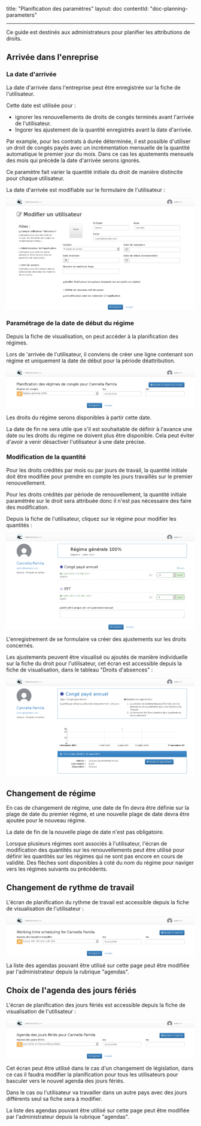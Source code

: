 title: "Planification des paramètres"
layout: doc
contentId: "doc-planning-parameters"

---

Ce guide est destinés aux administrateurs pour planifier les attributions de droits.

<!-- more -->

## Arrivée dans l'enreprise

### La date d'arrivée

La date d'arrivée dans l'entreprise peut être enregistrée sur la fiche de l'utilisateur.

Cette date est utilisée pour :

* ignorer les renouvellements de droits de congés terminés avant l'arrivée de l'utilisateur.
* Ingorer les ajustement de la quantité enregistrés avant la date d'arrivée.

Par example, pour les contrats à durée déterminée, il est possible d'utiliser un droit
de congés payés avec un incrémentation mensuelle de la quantité automatique le premier
jour du mois. Dans ce cas les ajustements mensuels des mois qui précède la date d'arrivée
serons ignorés.

Ce paramètre fait varier la quantité initiale du droit de manière distincite pour chaque
utilisateur.

La date d'arrivée est modifiable sur le formulaire de l'utilisateur :

![Modification d'un utilisateur](images/user-account-edit.png)



### Paramétrage de la date de début du régime

Depuis la fiche de visualisation, on peut accéder à la planification des régimes.

Lors de 'arrivée de l'utilisateur, il conviens de créer une ligne contenant son régime
et uniquement la date de début pour la période déattribution.

![Modification d'un utilisateur](images/user-account-collections.png)

Les droits du régime serons disponibles à partir cette date.

La date de fin ne sera utile que s'il est souhaitable de définir à l'avance une date
ou les droits du régime ne doivent plus être disponible. Cela peut éviter d'avoir
a venir désactiver l'utilisateur à une date précise.


### Modification de la quantité

Pour les droits crédités par mois ou par jours de travail, la quantité initiale doit être modifiée pour prendre en compte les jours travaillés sur le premier renouvellement.

Pour les droits crédités par période de renouvellement, la quantité initiale paramétrée sur le droit sera attribuée donc il n'est pas nécessaire des faire des modification.

Depuis la fiche de l'utilisateur, cliquez sur le régime pour modifier les quantités :

![Modification d'un utilisateur](images/user-account-renewalquantity.png)

L'enregistrement de se formulaire va créer des ajustements sur les droits concernés.

Les ajustements peuvent être visualisé ou ajoutés de manière individuelle sur la fiche
du droit pour l'utilisateur, cet écran est accessible depuis la fiche de visualisation, dans le tableau "Droits d'absences" :

![Modification d'un utilisateur](images/user-account-annual-leave.png)


## Changement de régime

En cas de changement de régime, une date de fin devra être définie sur la plage de date du premier régime, et une nouvelle plage de date devra être ajoutée pour le nouveau régime.

La date de fin de la nouvelle plage de date n'est pas obligatoire.

Lorsque plusieurs régimes sont associés à l'utilisateur, l'écran de modification
des quantités sur les renouvellements peut être utilisé pour définir les quantités
sur les régimes qui ne sont pas encore en cours de validité. Des flèches sont disponibles à coté du nom du régime pour naviger vers les régimes suivants ou précédents.

## Changement de rythme de travail

L'écran de planification du rythme de travail est accessible depuis la fiche de visualisation de l'utilisateur :

![Modification d'un utilisateur](images/user-account-schedulecalendars.png)

La liste des agendas pouvant être utilisé sur cette page peut être modifiée par l'administrateur depuis la rubrique "agendas".

## Choix de l'agenda des jours fériés

L'écran de planification des jours fériés est accessible depuis la fiche de visualisation de l'utilisateur :

![Modification d'un utilisateur](images/user-account-nwdayscalendars.png)

Cet écran peut être utilisé dans le cas d'un changement de législation, dans ce
cas il faudra modifier la planification pour tous les utilisateurs pour basculer vers le nouvel agenda des jours fériés.

Dans le cas ou l'utilisateur va travailler dans un autre pays avec des jours différents seul sa fiche sera à modifier.

La liste des agendas pouvant être utilisé sur cette page peut être modifiée par l'administrateur depuis la rubrique "agendas".
